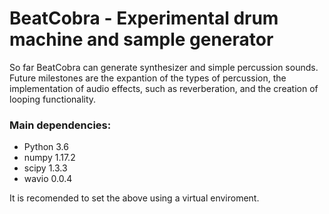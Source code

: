 # BeatCobra - Experimental drum machine and sample generator

So far BeatCobra can generate synthesizer and simple percussion sounds. Future milestones are the expantion of the types of percussion, the implementation of audio effects, such as reverberation, and the creation of looping functionality.

### Main dependencies:

- Python 3.6
- numpy 1.17.2
- scipy 1.3.3
- wavio 0.0.4

It is recomended to set the above using a virtual enviroment.
